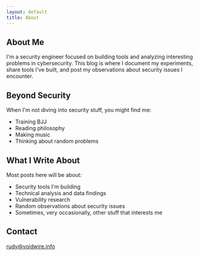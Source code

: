 ```yaml
---
layout: default
title: About
---
```


## About Me
I'm a security engineer focused on building tools and analyzing interesting problems in cybersecurity. This blog is where I document my experiments, share tools I've built, and post my observations about security issues I encounter.

## Beyond Security
When I'm not diving into security stuff, you might find me:
* Training BJJ
* Reading philosophy
* Making music
* Thinking about random problems

## What I Write About
Most posts here will be about:
* Security tools I'm building
* Technical analysis and data findings
* Vulnerability research
* Random observations about security issues
* Sometimes, very occasionally, other stuff that interests me

## Contact
[rudy@voidwire.info](mailto:rudy@voidwire.info)
